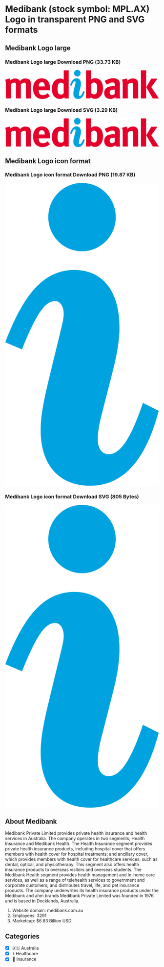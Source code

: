 # Medibank (stock symbol: MPL.AX) Logo in transparent PNG and SVG formats

## Medibank Logo large

### Medibank Logo large Download PNG (33.73 KB)

![Medibank Logo large Download PNG (33.73 KB)](/img/orig/MPL.AX_BIG-1cf43b70.png)

### Medibank Logo large Download SVG (3.29 KB)

![Medibank Logo large Download SVG (3.29 KB)](/img/orig/MPL.AX_BIG-3a10340b.svg)

## Medibank Logo icon format

### Medibank Logo icon format Download PNG (19.87 KB)

![Medibank Logo icon format Download PNG (19.87 KB)](/img/orig/MPL.AX-8217635f.png)

### Medibank Logo icon format Download SVG (805 Bytes)

![Medibank Logo icon format Download SVG (805 Bytes)](/img/orig/MPL.AX-0ce5c73a.svg)

## About Medibank

Medibank Private Limited provides private health insurance and health services in Australia. The company operates in two segments, Health Insurance and Medibank Health. The Health Insurance segment provides private health insurance products, including hospital cover that offers members with health cover for hospital treatments; and ancillary cover, which provides members with health cover for healthcare services, such as dental, optical, and physiotherapy. This segment also offers health insurance products to overseas visitors and overseas students. The Medibank Health segment provides health management and in-home care services, as well as a range of telehealth services to government and corporate customers; and distributes travel, life, and pet insurance products. The company underwrites its health insurance products under the Medibank and ahm brands Medibank Private Limited was founded in 1976 and is based in Docklands, Australia.

1. Website domain: medibank.com.au
2. Employees: 3291
3. Marketcap: $6.83 Billion USD


## Categories
- [x] 🇦🇺 Australia
- [x] ⚕️ Healthcare
- [x] 🏦 Insurance

